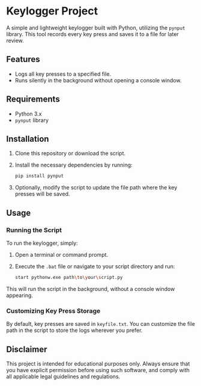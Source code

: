 # Keylogger Project

A simple and lightweight keylogger built with Python, utilizing the `pynput` library. This tool records every key press and saves it to a file for later review.

## Features
- Logs all key presses to a specified file.
- Runs silently in the background without opening a console window.

## Requirements
- Python 3.x
- `pynput` library

## Installation

1. Clone this repository or download the script.
2. Install the necessary dependencies by running:

   ```bash
   pip install pynput
   ```

3. Optionally, modify the script to update the file path where the key presses will be saved.

## Usage

### Running the Script
To run the keylogger, simply:

1. Open a terminal or command prompt.
2. Execute the `.bat` file or navigate to your script directory and run:

   ```bash
   start pythonw.exe path\to\your\script.py
   ```

This will run the script in the background, without a console window appearing.

### Customizing Key Press Storage
By default, key presses are saved in `keyfile.txt`. You can customize the file path in the script to store the logs wherever you prefer.

## Disclaimer
This project is intended for educational purposes only. Always ensure that you have explicit permission before using such software, and comply with all applicable legal guidelines and regulations.


